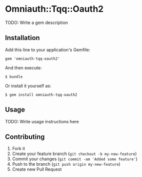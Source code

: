 # Omniauth::Tqq::Oauth2

TODO: Write a gem description

## Installation

Add this line to your application's Gemfile:

    gem 'omniauth-tqq-oauth2'

And then execute:

    $ bundle

Or install it yourself as:

    $ gem install omniauth-tqq-oauth2

## Usage

TODO: Write usage instructions here

## Contributing

1. Fork it
2. Create your feature branch (`git checkout -b my-new-feature`)
3. Commit your changes (`git commit -am 'Added some feature'`)
4. Push to the branch (`git push origin my-new-feature`)
5. Create new Pull Request
